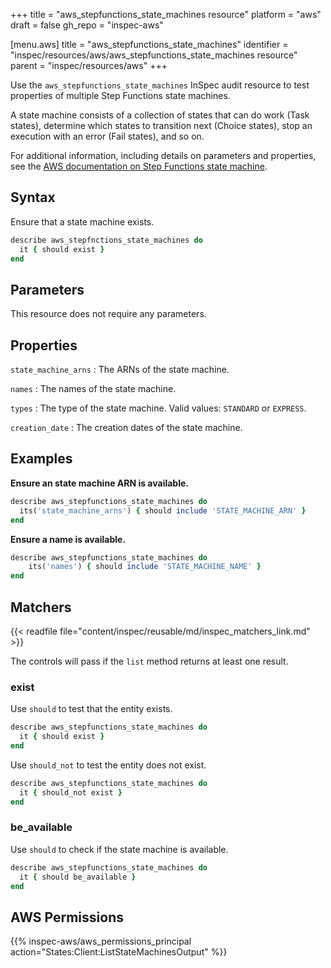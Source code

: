 +++
title = "aws_stepfunctions_state_machines resource"
platform = "aws"
draft = false
gh_repo = "inspec-aws"

[menu.aws]
title = "aws_stepfunctions_state_machines"
identifier = "inspec/resources/aws/aws_stepfunctions_state_machines resource"
parent = "inspec/resources/aws"
+++

Use the `aws_stepfunctions_state_machines` InSpec audit resource to test properties of multiple Step Functions state machines.

A state machine consists of a collection of states that can do work (Task states), determine which states to transition next (Choice states), stop an execution with an error (Fail states), and so on.

For additional information, including details on parameters and properties, see the [AWS documentation on Step Functions state machine](https://docs.aws.amazon.com/AWSCloudFormation/latest/UserGuide/aws-resource-stepfunctions-statemachine.html).

## Syntax

Ensure that a state machine exists.

```ruby
describe aws_stepfnctions_state_machines do
  it { should exist }
end
```

## Parameters

This resource does not require any parameters.

## Properties

`state_machine_arns`
: The ARNs of the state machine.

`names`
: The names of the state machine.

`types`
: The type of the state machine. Valid values: `STANDARD` or `EXPRESS`.

`creation_date`
: The creation dates of the state machine.

## Examples

**Ensure an state machine ARN is available.**

```ruby
describe aws_stepfunctions_state_machines do
  its('state_machine_arns') { should include 'STATE_MACHINE_ARN' }
end
```

**Ensure a name is available.**

```ruby
describe aws_stepfunctions_state_machines do
    its('names') { should include 'STATE_MACHINE_NAME' }
end
```

## Matchers

{{< readfile file="content/inspec/reusable/md/inspec_matchers_link.md" >}}

The controls will pass if the `list` method returns at least one result.

### exist

Use `should` to test that the entity exists.

```ruby
describe aws_stepfunctions_state_machines do
  it { should exist }
end
```

Use `should_not` to test the entity does not exist.

```ruby
describe aws_stepfunctions_state_machines do
  it { should_not exist }
end
```

### be_available

Use `should` to check if the state machine is available.

```ruby
describe aws_stepfunctions_state_machines do
  it { should be_available }
end
```

## AWS Permissions

{{% inspec-aws/aws_permissions_principal action="States:Client:ListStateMachinesOutput" %}}
